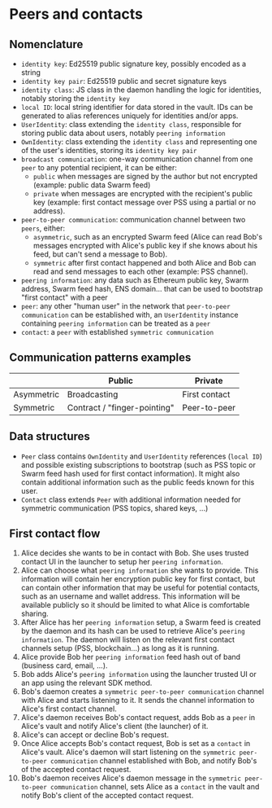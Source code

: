 # Peers and contacts

## Nomenclature

- `identity key`: Ed25519 public signature key, possibly encoded as a string
- `identity key pair`: Ed25519 public and secret signature keys
- `identity class`: JS class in the daemon handling the logic for identities, notably storing the `identity key`
- `local ID`: local string identifier for data stored in the vault. IDs can be generated to alias references uniquely for identities and/or apps.
- `UserIdentity`: class extending the `identity class`, responsible for storing public data about users, notably `peering information`
- `OwnIdentity`: class extending the `identity class` and representing one of the user's identities, storing its `identity key pair`
- `broadcast communication`: one-way communication channel from one `peer` to any potential recipient, it can be either:
  - `public` when messages are signed by the author but not encrypted (example: public data Swarm feed)
  - `private` when messages are encrypted with the recipient's public key (example: first contact message over PSS using a partial or no address).
- `peer-to-peer communication`: communication channel between two `peers`, either:
  - `asymmetric`, such as an encrypted Swarm feed (Alice can read Bob's messages encrypted with Alice's public key if she knows about his feed, but can't send a message to Bob).
  - `symmetric` after first contact happened and both Alice and Bob can read and send messages to each other (example: PSS channel).
- `peering information`: any data such as Ethereum public key, Swarm address, Swarm feed hash, ENS domain... that can be used to bootstrap "first contact" with a peer
- `peer`: any other "human user" in the network that `peer-to-peer communication` can be established with, an `UserIdentity` instance containing `peering information` can be treated as a `peer`
- `contact`: a `peer` with established `symmetric communication`

## Communication patterns examples

|            | Public                       | Private       |
| ---------- | ---------------------------- | ------------- |
| Asymmetric | Broadcasting                 | First contact |
| Symmetric  | Contract / "finger-pointing" | Peer-to-peer  |

## Data structures

- `Peer` class contains `OwnIdentity` and `UserIdentity` references (`local ID`) and possible existing subscriptions to bootstrap (such as PSS topic or Swarm feed hash used for first contact information). It might also contain additional information such as the public feeds known for this user.
- `Contact` class extends `Peer` with additional information needed for symmetric communication (PSS topics, shared keys, ...)

## First contact flow

1.  Alice decides she wants to be in contact with Bob. She uses trusted contact UI in the launcher to setup her `peering information`.
1.  Alice can choose what `peering information` she wants to provide. This information will contain her encryption public key for first contact, but can contain other information that may be useful for potential contacts, such as an username and wallet address. This information will be available publicly so it should be limited to what Alice is comfortable sharing.
1.  After Alice has her `peering information` setup, a Swarm feed is created by the daemon and its hash can be used to retrieve Alice's `peering information`. The daemon will listen on the relevant first contact channels setup (PSS, blockchain...) as long as it is running.
1.  Alice provide Bob her `peering information` feed hash out of band (business card, email, ...).
1.  Bob adds Alice's `peering information` using the launcher trusted UI or an app using the relevant SDK method.
1.  Bob's daemon creates a `symmetric peer-to-peer communication` channel with Alice and starts listening to it. It sends the channel information to Alice's first contact channel.
1.  Alice's daemon receives Bob's contact request, adds Bob as a `peer` in Alice's vault and notify Alice's client (the launcher) of it.
1.  Alice's can accept or decline Bob's request.
1.  Once Alice accepts Bob's contact request, Bob is set as a `contact` in Alice's vault. Alice's daemon will start listening on the `symmetric peer-to-peer communication` channel established with Bob, and notify Bob's of the accepted contact request.
1.  Bob's daemon receives Alice's daemon message in the `symmetric peer-to-peer communication` channel, sets Alice as a `contact` in the vault and notify Bob's client of the accepted contact request.
